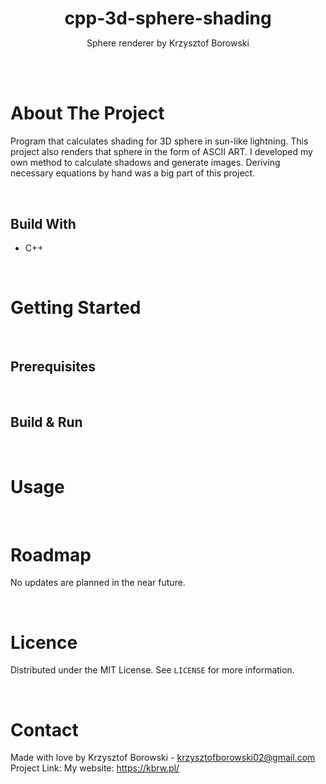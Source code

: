<!--
+++
author = "Krzysztof Borowski"
title = "C++ 3D sphere shading"
date = "2022-06-12"
description = "Program that calculates shading for 3D sphere in sun-like lightning."
summary = "This project is capable of rendering sphere in ascii art in terminal"
draft="false"
tags = [
    "c++", 
    "math",
]
categories = [
    "graphics",
]
+++
-->

<p align="center">
    <h1 align="center" style="border-bottom: none; margin-bottom: 0">
        <strong>
            cpp-3d-sphere-shading
        </strong>
    </h1>

  <p align="center">
    Sphere renderer by Krzysztof Borowski
    <br />
    <!--
    <a href="DEMO LINK"><strong>View Demo»</strong></a>
    -->
  </p>
</p>

<br><br>

# About The Project
Program that calculates shading for 3D sphere in sun-like lightning. This project also renders that sphere in the form of ASCII ART. I developed my own method to calculate shadows and generate images. Deriving necessary equations by hand was a big part of this project.

<br>

## Build With
* C++

<br>

# Getting Started

<br>

## Prerequisites


<br>

## Build & Run


<br>

# Usage


<br>

# Roadmap
No updates are planned in the near future.

<br>

# Licence
Distributed under the MIT License. See `LICENSE` for more information.

<br>

# Contact
Made with love by Krzysztof Borowski - krzysztofborowski02@gmail.com
<br>
Project Link:
My website: https://kbrw.pl/

